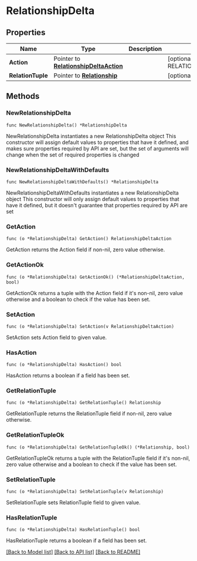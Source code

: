 # RelationshipDelta

## Properties

Name | Type | Description | Notes
------------ | ------------- | ------------- | -------------
**Action** | Pointer to [**RelationshipDeltaAction**](RelationshipDeltaAction.md) |  | [optional] [default to RELATIONSHIPDELTAACTION_ACTION_UNSPECIFIED]
**RelationTuple** | Pointer to [**Relationship**](Relationship.md) |  | [optional] 

## Methods

### NewRelationshipDelta

`func NewRelationshipDelta() *RelationshipDelta`

NewRelationshipDelta instantiates a new RelationshipDelta object
This constructor will assign default values to properties that have it defined,
and makes sure properties required by API are set, but the set of arguments
will change when the set of required properties is changed

### NewRelationshipDeltaWithDefaults

`func NewRelationshipDeltaWithDefaults() *RelationshipDelta`

NewRelationshipDeltaWithDefaults instantiates a new RelationshipDelta object
This constructor will only assign default values to properties that have it defined,
but it doesn't guarantee that properties required by API are set

### GetAction

`func (o *RelationshipDelta) GetAction() RelationshipDeltaAction`

GetAction returns the Action field if non-nil, zero value otherwise.

### GetActionOk

`func (o *RelationshipDelta) GetActionOk() (*RelationshipDeltaAction, bool)`

GetActionOk returns a tuple with the Action field if it's non-nil, zero value otherwise
and a boolean to check if the value has been set.

### SetAction

`func (o *RelationshipDelta) SetAction(v RelationshipDeltaAction)`

SetAction sets Action field to given value.

### HasAction

`func (o *RelationshipDelta) HasAction() bool`

HasAction returns a boolean if a field has been set.

### GetRelationTuple

`func (o *RelationshipDelta) GetRelationTuple() Relationship`

GetRelationTuple returns the RelationTuple field if non-nil, zero value otherwise.

### GetRelationTupleOk

`func (o *RelationshipDelta) GetRelationTupleOk() (*Relationship, bool)`

GetRelationTupleOk returns a tuple with the RelationTuple field if it's non-nil, zero value otherwise
and a boolean to check if the value has been set.

### SetRelationTuple

`func (o *RelationshipDelta) SetRelationTuple(v Relationship)`

SetRelationTuple sets RelationTuple field to given value.

### HasRelationTuple

`func (o *RelationshipDelta) HasRelationTuple() bool`

HasRelationTuple returns a boolean if a field has been set.


[[Back to Model list]](../README.md#documentation-for-models) [[Back to API list]](../README.md#documentation-for-api-endpoints) [[Back to README]](../README.md)


